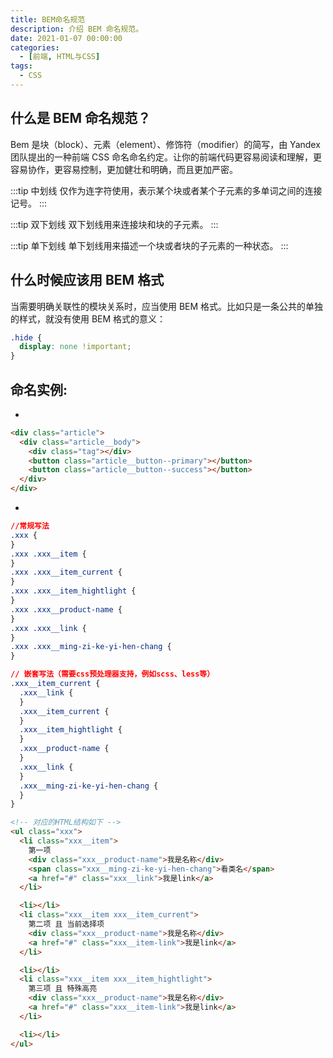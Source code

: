 ```yaml
---
title: BEM命名规范
description: 介绍 BEM 命名规范。
date: 2021-01-07 00:00:00
categories:
  - [前端, HTML与CSS]
tags:
  - CSS
---
```


## 什么是 BEM 命名规范？

Bem 是块（block）、元素（element）、修饰符（modifier）的简写，由 Yandex 团队提出的一种前端 CSS 命名命名约定。让你的前端代码更容易阅读和理解，更容易协作，更容易控制，更加健壮和明确，而且更加严密。

:::tip 中划线
仅作为连字符使用，表示某个块或者某个子元素的多单词之间的连接记号。
:::

:::tip 双下划线
双下划线用来连接块和块的子元素。
:::

:::tip 单下划线
单下划线用来描述一个块或者块的子元素的一种状态。
:::

## 什么时候应该用 BEM 格式

当需要明确关联性的模块关系时，应当使用 BEM 格式。比如只是一条公共的单独的样式，就没有使用 BEM 格式的意义：

```css
.hide {
  display: none !important;
}
```

## 命名实例:

-

```html
<div class="article">
  <div class="article__body">
    <div class="tag"></div>
    <button class="article__button--primary"></button>
    <button class="article__button--success"></button>
  </div>
</div>
```

-

```css
//常规写法
.xxx {
}
.xxx .xxx__item {
}
.xxx .xxx__item_current {
}
.xxx .xxx__item_hightlight {
}
.xxx .xxx__product-name {
}
.xxx .xxx__link {
}
.xxx .xxx__ming-zi-ke-yi-hen-chang {
}

// 嵌套写法（需要css预处理器支持，例如scss、less等）
.xxx__item_current {
  .xxx__link {
  }
  .xxx__item_current {
  }
  .xxx__item_hightlight {
  }
  .xxx__product-name {
  }
  .xxx__link {
  }
  .xxx__ming-zi-ke-yi-hen-chang {
  }
}
```

```html
<!-- 对应的HTML结构如下 -->
<ul class="xxx">
  <li class="xxx__item">
    第一项
    <div class="xxx__product-name">我是名称</div>
    <span class="xxx__ming-zi-ke-yi-hen-chang">看类名</span>
    <a href="#" class="xxx__link">我是link</a>
  </li>

  <li></li>
  <li class="xxx__item xxx__item_current">
    第二项 且 当前选择项
    <div class="xxx__product-name">我是名称</div>
    <a href="#" class="xxx__item-link">我是link</a>
  </li>

  <li></li>
  <li class="xxx__item xxx__item_hightlight">
    第三项 且 特殊高亮
    <div class="xxx__product-name">我是名称</div>
    <a href="#" class="xxx__item-link">我是link</a>
  </li>

  <li></li>
</ul>
```

